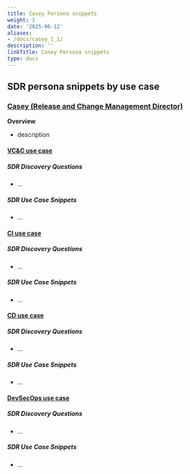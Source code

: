 ```yaml
---
title: Casey Persona snippets
weight: 2
date: '2025-06-12'
aliases:
- /docs/casey_1_1/
description: ''
linkTitle: Casey Persona snippets
type: docs
---
```


## SDR persona snippets by use case

### [Casey (Release and Change Management Director)](/handbook/marketing/brand-and-product-marketing/product-and-solution-marketing/roles-personas/buyer-persona/#casey---the-release-and-change-management-director)

**Overview**

- description

#### [VC&C use case](/handbook/marketing/brand-and-product-marketing/product-and-solution-marketing/usecase-gtm/version-control-collaboration/#personas)

##### SDR Discovery Questions

- ...

##### SDR Use Case Snippets

- ...

#### [CI use case](/handbook/marketing/brand-and-product-marketing/product-and-solution-marketing/usecase-gtm/ci/#personas)

##### SDR Discovery Questions

- ...

##### SDR Use Case Snippets

- ...

#### [CD use case](/handbook/marketing/brand-and-product-marketing/product-and-solution-marketing/usecase-gtm/cd/#personas)

##### SDR Discovery Questions

- ...

##### SDR Use Case Snippets

- ...

#### [DevSecOps use case](/handbook/marketing/brand-and-product-marketing/product-and-solution-marketing/usecase-gtm/devsecops/#personas)

##### SDR Discovery Questions

- ...

##### SDR Use Case Snippets

- ...
